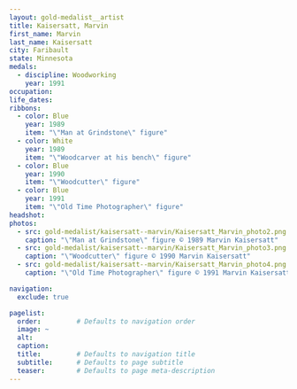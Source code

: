 ```yaml
---
layout: gold-medalist__artist
title: Kaisersatt, Marvin
first_name: Marvin
last_name: Kaisersatt
city: Faribault
state: Minnesota
medals: 
  - discipline: Woodworking
    year: 1991
occupation:
life_dates:
ribbons:
  - color: Blue
    year: 1989
    item: "\"Man at Grindstone\" figure"
  - color: White
    year: 1989
    item: "\"Woodcarver at his bench\" figure"
  - color: Blue
    year: 1990
    item: "\"Woodcutter\" figure"
  - color: Blue
    year: 1991
    item: "\"Old Time Photographer\" figure"
headshot:
photos:
  - src: gold-medalist/kaisersatt--marvin/Kaisersatt_Marvin_photo2.png
    caption: "\"Man at Grindstone\" figure © 1989 Marvin Kaisersatt"
  - src: gold-medalist/kaisersatt--marvin/Kaisersatt_Marvin_photo3.png
    caption: "\"Woodcutter\" figure © 1990 Marvin Kaisersatt"
  - src: gold-medalist/kaisersatt--marvin/Kaisersatt_Marvin_photo4.png
    caption: "\"Old Time Photographer\" figure © 1991 Marvin Kaisersatt"

navigation:
  exclude: true

pagelist:
  order:         # Defaults to navigation order  
  image: ~
  alt:
  caption:
  title:         # Defaults to navigation title
  subtitle:      # Defaults to page subtitle
  teaser:        # Defaults to page meta-description  
---
```

